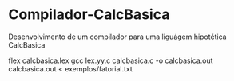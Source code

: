# Compilador-CalcBasica
Desenvolvimento de um compilador para uma liguágem hipotética CalcBasica

flex calcbasica.lex
gcc lex.yy.c calcbasica.c -o calcbasica.out
calcbasica.out < exemplos/fatorial.txt 